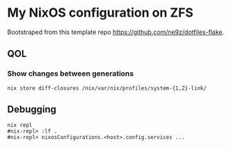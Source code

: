 # My NixOS configuration on ZFS

Bootstraped from this template repo <https://github.com/ne9z/dotfiles-flake>.

## QOL

### Show changes between generations

```shell
nix store diff-closures /nix/var/nix/profiles/system-{1,2}-link/
```

## Debugging

```shell
nix repl
#nix-repl> :lf .
#nix-repl> nixosConfigurations.<host>.config.services ...
```
